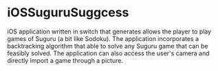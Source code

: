 # iOSSuguruSuggcess
iOS application written in switch that generates allows the player to play games of Suguru (a bit like Sodoku). The application incorporates a backtracking algorithm that able to solve any Suguru game that can be feasibly solved. The application can also access the user's camera and directly import a game through a picture.
